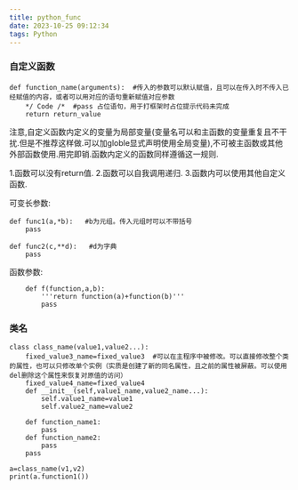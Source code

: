 ```yaml
---
title: python_func
date: 2023-10-25 09:12:34
tags: Python
---
```

### 自定义函数

``` py3
def function_name(arguments):  #传入的参数可以默认赋值，且可以在传入时不传入已经赋值的内容，或者可以用对应的语句重新赋值对应参数
    */ Code /*  #pass 占位语句，用于打框架时占位提示代码未完成
    return return_value
```

注意,自定义函数内定义的变量为局部变量(变量名可以和主函数的变量重复且不干扰.但是不推荐这样做.可以加globle显式声明使用全局变量),不可被主函数或其他外部函数使用.用完即销.函数内定义的函数同样遵循这一规则.

1.函数可以没有return值.
2.函数可以自我调用递归.
3.函数内可以使用其他自定义函数.

可变长参数:

``` py3
def func1(a,*b):   #b为元组。传入元组时可以不带括号
    pass

def func2(c,**d):   #d为字典
    pass
```

函数参数:

``` py3
    def f(function,a,b):
        '''return function(a)+function(b)'''
        pass
```

### 类名

``` py3
class class_name(value1,value2...):
    fixed_value3_name=fixed_value3  #可以在主程序中被修改。可以直接修改整个类的属性，也可以只修改单个实例（实质是创建了新的同名属性，且之前的属性被屏蔽。可以使用del删除这个属性来恢复对原值的访问）
    fixed_value4_name=fixed_value4
    def __init__(self,value1_name,value2_name...):
        self.value1_name=value1
        self.value2_name=value2

    def function_name1:
        pass
    def function_name2:
        pass
    pass

a=class_name(v1,v2)
print(a.function1())

```
